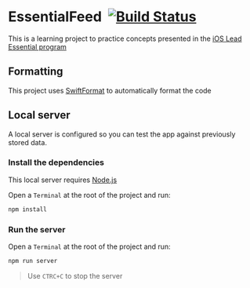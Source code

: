 # EssentialFeed&nbsp;&nbsp;[![Build Status](https://travis-ci.com/aelptos/EssentialFeed.svg?branch=main)](https://travis-ci.com/aelptos/EssentialFeed)

This is a learning project to practice concepts presented in the [iOS Lead Essential program](https://www.essentialdeveloper.com)

## Formatting

This project uses [SwiftFormat](https://github.com/nicklockwood/SwiftFormat) to automatically format the code

## Local server

A local server is configured so you can test the app against previously stored data.

### Install the dependencies

This local server requires [Node.js](https://nodejs.org)

Open a `Terminal` at the root of the project and run:

```sh
npm install
```

### Run the server

Open a `Terminal` at the root of the project and run:

```sh
npm run server
```
> Use `CTRC+C` to stop the server
